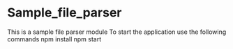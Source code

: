 # Sample_file_parser
This is a sample file parser module
To start the application use the following commands 
npm install
npm start
